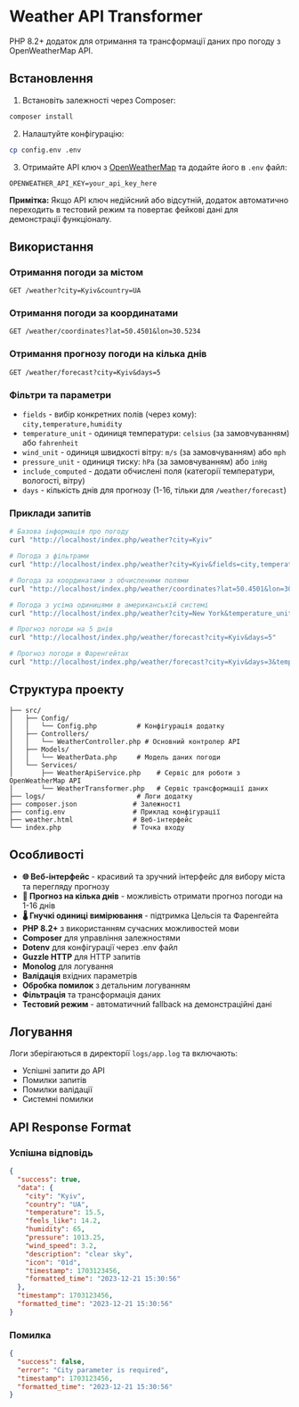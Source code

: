 # Weather API Transformer

PHP 8.2+ додаток для отримання та трансформації даних про погоду з OpenWeatherMap API.

## Встановлення

1. Встановіть залежності через Composer:

```bash
composer install
```

2. Налаштуйте конфігурацію:

```bash
cp config.env .env
```

3. Отримайте API ключ з [OpenWeatherMap](https://openweathermap.org/api) та додайте його в `.env` файл:

```
OPENWEATHER_API_KEY=your_api_key_here
```

**Примітка:** Якщо API ключ недійсний або відсутній, додаток автоматично переходить в тестовий режим та повертає фейкові дані для демонстрації функціоналу.

## Використання

### Отримання погоди за містом

```
GET /weather?city=Kyiv&country=UA
```

### Отримання погоди за координатами

```
GET /weather/coordinates?lat=50.4501&lon=30.5234
```

### Отримання прогнозу погоди на кілька днів

```
GET /weather/forecast?city=Kyiv&days=5
```

### Фільтри та параметри

- `fields` - вибір конкретних полів (через кому): `city,temperature,humidity`
- `temperature_unit` - одиниця температури: `celsius` (за замовчуванням) або `fahrenheit`
- `wind_unit` - одиниця швидкості вітру: `m/s` (за замовчуванням) або `mph`
- `pressure_unit` - одиниця тиску: `hPa` (за замовчуванням) або `inHg`
- `include_computed` - додати обчислені поля (категорії температури, вологості, вітру)
- `days` - кількість днів для прогнозу (1-16, тільки для `/weather/forecast`)

### Приклади запитів

```bash
# Базова інформація про погоду
curl "http://localhost/index.php/weather?city=Kyiv"

# Погода з фільтрами
curl "http://localhost/index.php/weather?city=Kyiv&fields=city,temperature,humidity&temperature_unit=fahrenheit"

# Погода за координатами з обчисленими полями
curl "http://localhost/index.php/weather/coordinates?lat=50.4501&lon=30.5234&include_computed=true"

# Погода з усіма одиницями в американській системі
curl "http://localhost/index.php/weather?city=New York&temperature_unit=fahrenheit&wind_unit=mph&pressure_unit=inHg"

# Прогноз погоди на 5 днів
curl "http://localhost/index.php/weather/forecast?city=Kyiv&days=5"

# Прогноз погоди в Фаренгейтах
curl "http://localhost/index.php/weather/forecast?city=Kyiv&days=3&temperature_unit=fahrenheit"
```

## Структура проекту

```
├── src/
│   ├── Config/
│   │   └── Config.php          # Конфігурація додатку
│   ├── Controllers/
│   │   └── WeatherController.php # Основний контролер API
│   ├── Models/
│   │   └── WeatherData.php     # Модель даних погоди
│   └── Services/
│       ├── WeatherApiService.php    # Сервіс для роботи з OpenWeatherMap API
│       └── WeatherTransformer.php   # Сервіс трансформації даних
├── logs/                       # Логи додатку
├── composer.json              # Залежності
├── config.env                 # Приклад конфігурації
├── weather.html               # Веб-інтерфейс
└── index.php                  # Точка входу
```

## Особливості

- **🌐 Веб-інтерфейс** - красивий та зручний інтерфейс для вибору міста та перегляду прогнозу
- **📅 Прогноз на кілька днів** - можливість отримати прогноз погоди на 1-16 днів
- **🌡️ Гнучкі одиниці вимірювання** - підтримка Цельсія та Фаренгейта
- **PHP 8.2+** з використанням сучасних можливостей мови
- **Composer** для управління залежностями
- **Dotenv** для конфігурації через .env файл
- **Guzzle HTTP** для HTTP запитів
- **Monolog** для логування
- **Валідація** вхідних параметрів
- **Обробка помилок** з детальним логуванням
- **Фільтрація** та трансформація даних
- **Тестовий режим** - автоматичний fallback на демонстраційні дані

## Логування

Логи зберігаються в директорії `logs/app.log` та включають:

- Успішні запити до API
- Помилки запитів
- Помилки валідації
- Системні помилки

## API Response Format

### Успішна відповідь

```json
{
  "success": true,
  "data": {
    "city": "Kyiv",
    "country": "UA",
    "temperature": 15.5,
    "feels_like": 14.2,
    "humidity": 65,
    "pressure": 1013.25,
    "wind_speed": 3.2,
    "description": "clear sky",
    "icon": "01d",
    "timestamp": 1703123456,
    "formatted_time": "2023-12-21 15:30:56"
  },
  "timestamp": 1703123456,
  "formatted_time": "2023-12-21 15:30:56"
}
```

### Помилка

```json
{
  "success": false,
  "error": "City parameter is required",
  "timestamp": 1703123456,
  "formatted_time": "2023-12-21 15:30:56"
}
```
